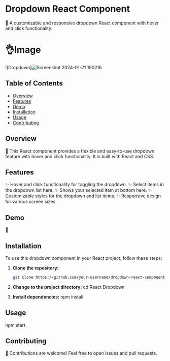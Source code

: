 # Dropdown React Component

🚀 A customizable and responsive dropdown React component with hover and click functionality.

# 👌Image
![Dropdown]![Screenshot 2024-01-21 190216](https://github.com/ParmodKumar28/React-Dropdown/assets/91540271/c0dd6450-a596-47b2-b002-044ea81c5f25)


## Table of Contents

- [Overview](#overview)
- [Features](#features)
- [Demo](#demo)
- [Installation](#installation)
- [Usage](#usage)
- [Contributing](#contributing)

## Overview

👀 This React component provides a flexible and easy-to-use dropdown feature with hover and click functionality. It is built with React and CSS.

## Features

✨ Hover and click functionality for toggling the dropdown.
✨ Select items in the dropdown list here.
✨ Shows your selected item at bottom here.
✨ Customizable styles for the dropdown and list items.
✨ Responsive design for various screen sizes.

## Demo

🔗 


## Installation

To use this dropdown component in your React project, follow these steps:

1. **Clone the repository:**

   ```bash
   git clone https://github.com/your-username/dropdown-react-component.git

2. **Change to the project directory:**
   cd React Dropdown

3. **Install dependencies:**
   npm install


## Usage
   npm start

## Contributing
🤝 Contributions are welcome! Feel free to open issues and pull requests.